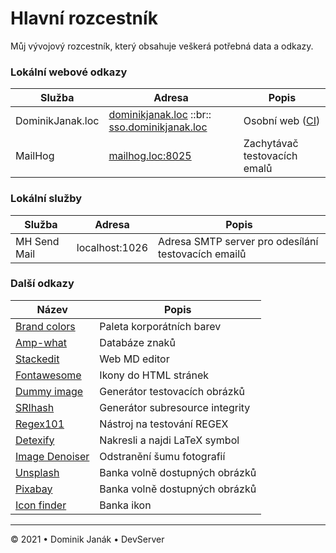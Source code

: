 # Hlavní rozcestník
Můj vývojový rozcestník, který obsahuje veškerá potřebná data a odkazy. 

### Lokální webové odkazy

| Služba | Adresa | Popis |
|--------|--------|-------|
| DominikJanak.loc | [dominikjanak.loc](http://dominikjanak.loc/) ::br:: [sso.dominikjanak.loc](http://sso.dominikjanak.loc/) | Osobní web ([CI](https://app.travis-ci.com/github/janakdom/dominikjanak-backend)) |
| MailHog | [mailhog.loc:8025](http://mailhog.loc:8025/#) | Zachytávač testovacích emalů |

### Lokální služby
| Služba | Adresa | Popis |
|--------|--------|-------|
| MH Send Mail | localhost:1026 | Adresa SMTP server pro odesílání testovacích emailů |

### Další odkazy

| Název                                 | Popis                                                                        |  
|---------------------------------------|------------------------------------------------------------------------------|
| [Brand colors](https://brandcolors.net/) | Paleta korporátních barev |
| [Amp-what](http://www.amp-what.com/) | Databáze znaků |
| [Stackedit](https://stackedit.io/app#) | Web MD editor |
| [Fontawesome](https://fontawesome.com/) | Ikony do HTML stránek |
| [Dummy image](https://dummyimage.com/) | Generátor testovacích obrázků |
| [SRIhash](https://www.srihash.org/) | Generátor subresource integrity |
| [Regex101](https://regex101.com/) | Nástroj na testování REGEX |
| [Detexify](http://detexify.kirelabs.org/classify.html) | Nakresli a najdi LaTeX symbol |
| [Image Denoiser](https://imglarger.com/Denoiser) | Odstranění šumu fotografií |
| [Unsplash](https://unsplash.com/) | Banka volně dostupných obrázků |
| [Pixabay](https://pixabay.com/) | Banka volně dostupných obrázků |
| [Icon finder](https://www.iconfinder.com/) | Banka ikon |



-----
&copy; 2021 &bull; Dominik Janák &bull; DevServer